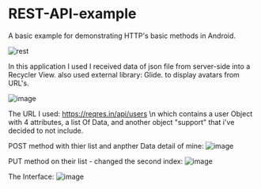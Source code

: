 # REST-API-example
A basic example for demonstrating HTTP's basic methods in Android.

![rest](https://user-images.githubusercontent.com/66301432/113766220-d949ab00-9725-11eb-8703-624d97959d95.jpg)

In this application I used I received data of json file from server-side into a Recycler View. also used external library: Glide. to display avatars from URL's.

![image](https://user-images.githubusercontent.com/66301432/113766208-d6e75100-9725-11eb-95a5-53dc6bffac40.png)

The URL I used: https://reqres.in/api/users \n
which contains a user Object with 4 attributes, a list Of Data, and another object "support" that i've decided to not include.

POST method with thier list and anpther Data detail of mine:
![image](https://user-images.githubusercontent.com/66301432/113765148-90ddbd80-9724-11eb-90c5-b18cfcf15c9c.png)

PUT method on their list - changed the second index: 
![image](https://user-images.githubusercontent.com/66301432/113765192-9b985280-9724-11eb-9cc6-308cda34b5e7.png)

The Interface:
![image](https://user-images.githubusercontent.com/66301432/113765593-26794d00-9725-11eb-9215-cbebdeb2a39b.png)

